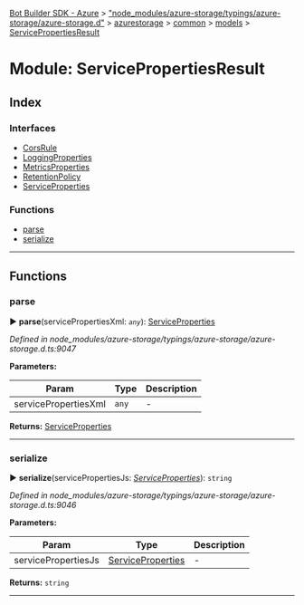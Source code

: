 [Bot Builder SDK - Azure](../README.md) > ["node_modules/azure-storage/typings/azure-storage/azure-storage.d"](../modules/_node_modules_azure_storage_typings_azure_storage_azure_storage_d_.md) > [azurestorage](../modules/_node_modules_azure_storage_typings_azure_storage_azure_storage_d_.azurestorage.md) > [common](../modules/_node_modules_azure_storage_typings_azure_storage_azure_storage_d_.azurestorage.common.md) > [models](../modules/_node_modules_azure_storage_typings_azure_storage_azure_storage_d_.azurestorage.common.models.md) > [ServicePropertiesResult](../modules/_node_modules_azure_storage_typings_azure_storage_azure_storage_d_.azurestorage.common.models.servicepropertiesresult.md)



# Module: ServicePropertiesResult

## Index

### Interfaces

* [CorsRule](../interfaces/_node_modules_azure_storage_typings_azure_storage_azure_storage_d_.azurestorage.common.models.servicepropertiesresult.corsrule.md)
* [LoggingProperties](../interfaces/_node_modules_azure_storage_typings_azure_storage_azure_storage_d_.azurestorage.common.models.servicepropertiesresult.loggingproperties.md)
* [MetricsProperties](../interfaces/_node_modules_azure_storage_typings_azure_storage_azure_storage_d_.azurestorage.common.models.servicepropertiesresult.metricsproperties.md)
* [RetentionPolicy](../interfaces/_node_modules_azure_storage_typings_azure_storage_azure_storage_d_.azurestorage.common.models.servicepropertiesresult.retentionpolicy.md)
* [ServiceProperties](../interfaces/_node_modules_azure_storage_typings_azure_storage_azure_storage_d_.azurestorage.common.models.servicepropertiesresult.serviceproperties.md)


### Functions

* [parse](_node_modules_azure_storage_typings_azure_storage_azure_storage_d_.azurestorage.common.models.servicepropertiesresult.md#parse)
* [serialize](_node_modules_azure_storage_typings_azure_storage_azure_storage_d_.azurestorage.common.models.servicepropertiesresult.md#serialize)



---
## Functions
<a id="parse"></a>

###  parse

► **parse**(servicePropertiesXml: *`any`*): [ServiceProperties](../interfaces/_node_modules_azure_storage_typings_azure_storage_azure_storage_d_.azurestorage.common.models.servicepropertiesresult.serviceproperties.md)



*Defined in node_modules/azure-storage/typings/azure-storage/azure-storage.d.ts:9047*



**Parameters:**

| Param | Type | Description |
| ------ | ------ | ------ |
| servicePropertiesXml | `any`   |  - |





**Returns:** [ServiceProperties](../interfaces/_node_modules_azure_storage_typings_azure_storage_azure_storage_d_.azurestorage.common.models.servicepropertiesresult.serviceproperties.md)





___

<a id="serialize"></a>

###  serialize

► **serialize**(servicePropertiesJs: *[ServiceProperties](../interfaces/_node_modules_azure_storage_typings_azure_storage_azure_storage_d_.azurestorage.common.models.servicepropertiesresult.serviceproperties.md)*): `string`



*Defined in node_modules/azure-storage/typings/azure-storage/azure-storage.d.ts:9046*



**Parameters:**

| Param | Type | Description |
| ------ | ------ | ------ |
| servicePropertiesJs | [ServiceProperties](../interfaces/_node_modules_azure_storage_typings_azure_storage_azure_storage_d_.azurestorage.common.models.servicepropertiesresult.serviceproperties.md)   |  - |





**Returns:** `string`





___


